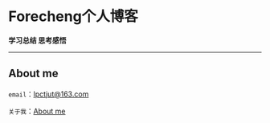 # Forecheng个人博客 
**学习总结 思考感悟**
***
## About me
`email`：lpctjut@163.com

`关于我`：[About me](http://about.me/lpctjut 'Android')
